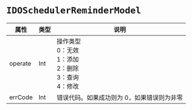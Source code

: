 # `IDOSchedulerReminderModel`

| 属性        | 类型    | 说明         |
| ----------- | ------- | ------------ |
| operate | Int | 操作类型<br/>0：无效<br/>1：添加<br/>2：删除<br/>3：查询<br/>4：修改 |
| errCode | Int | 错误代码。如果成功则为 0，如果错误则为非零 |

